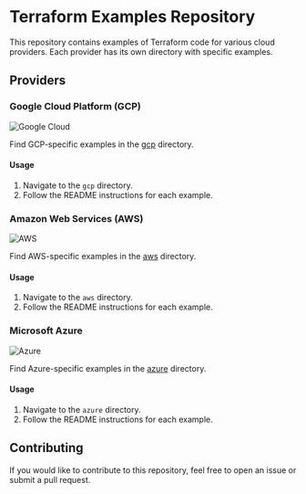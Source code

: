 # Terraform Examples Repository

This repository contains examples of Terraform code for various cloud providers. Each provider has its own directory with specific examples.

## Providers

### Google Cloud Platform (GCP)
![Google Cloud](https://img.shields.io/badge/GoogleCloud-%234285F4.svg?style=for-the-badge&logo=google-cloud&logoColor=white)

Find GCP-specific examples in the [gcp](./gcp) directory.

#### Usage

1. Navigate to the `gcp` directory.
2. Follow the README instructions for each example.

### Amazon Web Services (AWS)
![AWS](https://img.shields.io/badge/AWS-%23FF9900.svg?style=for-the-badge&logo=amazon-aws&logoColor=white)

Find AWS-specific examples in the [aws](./aws) directory.

#### Usage

1. Navigate to the `aws` directory.
2. Follow the README instructions for each example.

### Microsoft Azure 
![Azure](https://img.shields.io/badge/azure-%230072C6.svg?style=for-the-badge&logo=microsoftazure&logoColor=white)

Find Azure-specific examples in the [azure](./azure) directory.

#### Usage

1. Navigate to the `azure` directory.
2. Follow the README instructions for each example.

## Contributing

If you would like to contribute to this repository, feel free to open an issue or submit a pull request.


